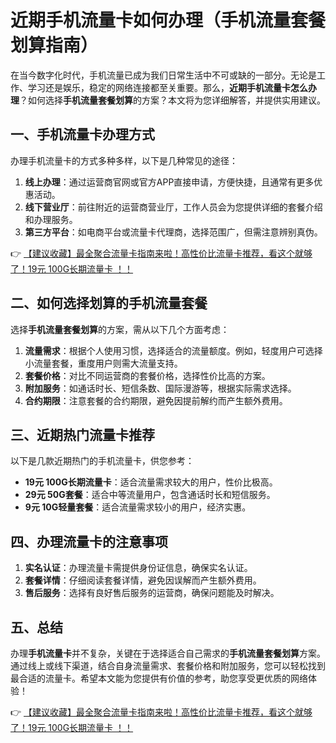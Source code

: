 # 近期手机流量卡如何办理（手机流量套餐划算指南）

在当今数字化时代，手机流量已成为我们日常生活中不可或缺的一部分。无论是工作、学习还是娱乐，稳定的网络连接都至关重要。那么，**近期手机流量卡怎么办理**？如何选择**手机流量套餐划算**的方案？本文将为您详细解答，并提供实用建议。

## 一、手机流量卡办理方式

办理手机流量卡的方式多种多样，以下是几种常见的途径：

1. **线上办理**：通过运营商官网或官方APP直接申请，方便快捷，且通常有更多优惠活动。
2. **线下营业厅**：前往附近的运营商营业厅，工作人员会为您提供详细的套餐介绍和办理服务。
3. **第三方平台**：如电商平台或流量卡代理商，选择范围广，但需注意辨别真伪。

👉 [【建议收藏】最全聚合流量卡指南来啦！高性价比流量卡推荐，看这个就够了！19元 100G长期流量卡 ！！](https://bit.ly/Liuliangka)

## 二、如何选择划算的手机流量套餐

选择**手机流量套餐划算**的方案，需从以下几个方面考虑：

1. **流量需求**：根据个人使用习惯，选择适合的流量额度。例如，轻度用户可选择小流量套餐，重度用户则需大流量支持。
2. **套餐价格**：对比不同运营商的套餐价格，选择性价比高的方案。
3. **附加服务**：如通话时长、短信条数、国际漫游等，根据实际需求选择。
4. **合约期限**：注意套餐的合约期限，避免因提前解约而产生额外费用。

## 三、近期热门流量卡推荐

以下是几款近期热门的手机流量卡，供您参考：

- **19元 100G长期流量卡**：适合流量需求较大的用户，性价比极高。
- **29元 50G套餐**：适合中等流量用户，包含通话时长和短信服务。
- **9元 10G轻量套餐**：适合流量需求较小的用户，经济实惠。

## 四、办理流量卡的注意事项

1. **实名认证**：办理流量卡需提供身份证信息，确保实名认证。
2. **套餐详情**：仔细阅读套餐详情，避免因误解而产生额外费用。
3. **售后服务**：选择有良好售后服务的运营商，确保问题能及时解决。

## 五、总结

办理**手机流量卡**并不复杂，关键在于选择适合自己需求的**手机流量套餐划算**方案。通过线上或线下渠道，结合自身流量需求、套餐价格和附加服务，您可以轻松找到最合适的流量卡。希望本文能为您提供有价值的参考，助您享受更优质的网络体验！

👉 [【建议收藏】最全聚合流量卡指南来啦！高性价比流量卡推荐，看这个就够了！19元 100G长期流量卡 ！！](https://bit.ly/Liuliangka)